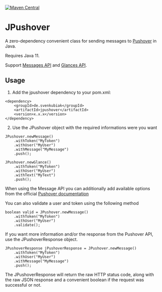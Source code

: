 [![Maven Central](https://maven-badges.herokuapp.com/maven-central/de.svenkubiak/jpushover/badge.svg)](https://maven-badges.herokuapp.com/maven-central/de.svenkubiak/jpushover)

JPushover
================

A zero-dependency convenient class for sending messages to [Pushover][1] in Java.

Requires Java 11.

Support [Messages API][3] and [Glances API][4].

Usage
------------------

1) Add the jpushover dependency to your pom.xml:

```
<dependency>
    <groupId>de.svenkubiak</groupId>
    <artifactId>jpushover</artifactId>
    <version>x.x.x</version>
</dependency>
```

2) Use the JPushover object with the required informations were you want

```
JPushover.newMessage()
	.withToken("MyToken")
	.withUser("MyUser")
	.withMessage("MyMessage")
	.push();

JPushover.newGlance()
	.withToken("MyToken")
	.withUser("MyUser")
	.withText("MyText")
	.push();		
```

When using the Message API you can additionally add available options from the official [Pushover documentation][2]	

You can also validate a user and token using the following method
```
boolean valid = JPushover.newMessage()
	.withToken("MyToken")
	.withUser("MyUser")
	.validate();
```		
If you want more information and/or the response from the Pushover API, use the JPushoverResponse object.
```
JPushoverResponse jPushoverResponse = JPushover.newMessage()
	.withToken("MyToken")
	.withUser("MyUser")
	.withMessage("MyMessage")
	.push();
```		
The JPushoverResponse will return the raw HTTP status code, along with the raw JSON response and a convenient boolean if the request was successful or not.

[1]: https://pushover.net
[2]: https://pushover.net/api
[3]: https://pushover.net/api
[4]: https://pushover.net/api/glances
